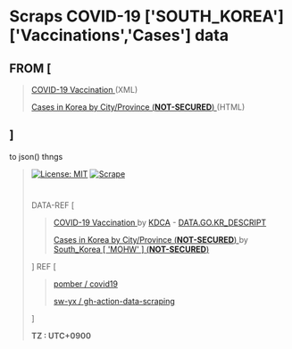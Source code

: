 # Scraps COVID-19 ['SOUTH_KOREA']['Vaccinations','Cases'] data
## FROM \[
> [ COVID-19 Vaccination ](https://nip.kdca.go.kr/irgd/cov19stats.do) (XML)
> 
> [ Cases in Korea by City/Province (**NOT-SECURED**) ](http://ncov.mohw.go.kr/en/bdBoardList.do?brdGubun=162) (HTML)
> 
## \]
to json() thngs
> [![License: MIT](https://img.shields.io/badge/License-MIT-yellow.svg)](https://opensource.org/licenses/MIT)
> [![Scrape](https://github.com/TaYaKi71751/gh-action-data-scraping/actions/workflows/scrp.yml/badge.svg)](https://github.com/TaYaKi71751/gh-action-data-scraping/actions/workflows/scrp.yml)
> #
> DATA-REF \[
>> [ COVID-19 Vaccination ](https://nip.kdca.go.kr/irgd/cov19stats.do?list=all) by [KDCA](https://kdca.go.kr) - [ DATA.GO.KR_DESCRIPT ](https://www.data.go.kr/data/15078166/openapi.do)
>> 
>>  [ Cases in Korea by City/Province (**NOT-SECURED**) ](http://ncov.mohw.go.kr/en/bdBoardList.do?brdGubun=162) 
>> by [ South_Korea \[ 'MOHW' \] (**NOT-SECURED**) ](http://mohw.go.kr/eng/)
> 
> \] REF \[
>> 
>> [ pomber / covid19 ](https://github.com/pomber/covid19)
>> 
>> [ sw-yx / gh-action-data-scraping ](https://github.com/sw-yx/gh-action-data-scraping)
>> 
> \]
> 
> **TZ : UTC+0900**
